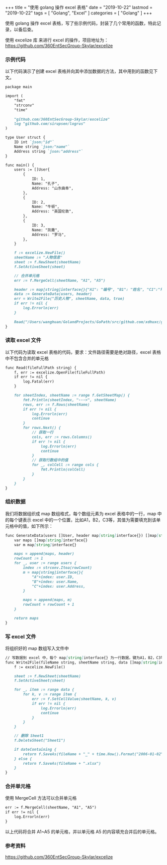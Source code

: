 +++
title = "使用 golang 操作 excel 表格"
date = "2019-10-22"
lastmod = "2019-10-22"
tags = [
    "Golang",
    "Excel"
]
categories = [
    "Golang"
]
+++

使用 golang 操作 excel 表格，写了些示例代码，封装了几个常用的函数，特此记录，以备后查。

<!--more-->

使用 excelize 库 来进行 excel 的操作，项目地址为：https://github.com/360EntSecGroup-Skylar/excelize

### 示例代码
以下代码演示了创建 excel 表格并向其中添加数据的方法，其中用到的函数见下文。
```markdown
package main

import (
	"fmt"
	"strconv"
    "time"
	
	"github.com/360EntSecGroup-Skylar/excelize"
	log "github.com/sirupsen/logrus"
)

type User struct {
	ID int `json:"id"`
	Name string `json:"name"`
	Address string `json:"address"`
}

func main() {
	users := []User{
		{
			ID: 1,
			Name: "孔子",
			Address: "山东曲阜",
		},
		{
			ID: 2,
			Name: "牛顿",
			Address: "英国伦敦",
		},
		{
			ID: 3,
			Name: "凯撒",
			Address: "罗马",
		},
	}

	f := excelize.NewFile()
	sheetName := "人物信息"
	sheet := f.NewSheet(sheetName)
	f.SetActiveSheet(sheet)

	// 合并单元格
	err := f.MergeCell(sheetName, "A1", "A5")

	header := map[string]interface{}{"A1": "编号", "B1": "姓名", "C1":"地址"}
	data := GenerateData(users, header)
	err = Write2File("历史人物", sheetName, data, true)
	if err != nil {
		log.Errorln(err)
	}
	
	Read("/Users/wanghuan/GolandProjects/GoPath/src/github.com/xdhuxc/go-study-notes/历史人物_2019-10-22_.xlsx")
}
```

### 读取 excel 文件
以下代码为读取 excel 表格的代码，要求：文件路径需要是绝对路径，excel 表格中不包含合并的单元格
```markdown
func Read(fileFullPath string) {
	f, err := excelize.OpenFile(fileFullPath)
	if err != nil {
		log.Fatal(err)
	}

	for sheetIndex, sheetName := range f.GetSheetMap() {
		fmt.Println(sheetIndex, "--->", sheetName)
		rows, err := f.Rows(sheetName)
		if err != nil {
			log.Errorln(err)
			continue
		}
		for rows.Next() {
			// 获取一行
			cols, err := rows.Columns()
			if err != nil {
				log.Errorln(err)
				continue
			}
			// 获取行数组中的值
			for _, colCell := range cols {
				fmt.Println(colCell)
			}
		}
	}
}
```

### 组织数据
我们将数据组织成 map 数组格式，每个数组元素为 excel 表格中的一行，map 中的每个键表示 excel 中的一个位置，比如A1，B2，C3等，其值为需要填充到该单元格中的值，如下所示：
```markdown
func GenerateData(users []User, header map[string]interface{}) []map[string]interface{} {
	var maps []map[string]interface{}
	var m map[string]interface{}

	maps = append(maps, header)
	rowCount := 1
	for _, user := range users {
		index := strconv.Itoa(rowCount)
		m = map[string]interface{}{
			"A"+index: user.ID,
			"B"+index: user.Name,
			"C"+index: user.Address,
		}

		maps = append(maps, m)
		rowCount = rowCount + 1
	}

	return maps
}
```

### 写 excel 文件
将组织好的 map 数组写入文件中
```markdown
// 写数据到 excel 中，每个 map[string]interface{} 为一行数据，键为A1，B2，C3等等
func Write2File(fileName string, sheetName string, data []map[string]interface{}, dateContaining bool) error {
	f := excelize.NewFile()

	sheet := f.NewSheet(sheetName)
	f.SetActiveSheet(sheet)

	for _, item := range data {
		for k, v := range item {
			err := f.SetCellValue(sheetName, k, v)
			if err != nil {
				log.Errorln(err)
				continue
			}
		}
	}

	// 删除 Sheet1
	f.DeleteSheet("Sheet1")

	if dateContaining {
		return f.SaveAs(fileName + "_" + time.Now().Format("2006-01-02") + "_" + ".xlsx")
	} else {
		return f.SaveAs(fileName + ".xlsx")
	}
}
```

### 合并单元格
使用 MergeCell 方法可以合并单元格
```markdown
err := f.MergeCell(sheetName, "A1", "A5")
if err != nil {
    log.Errorln(err)
}
```
以上代码将合并 A1~A5 的单元格，并以单元格 A5 的内容填充合并后的单元格。

### 参考资料
https://github.com/360EntSecGroup-Skylar/excelize
